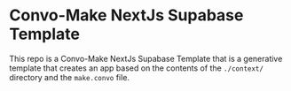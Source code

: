 # Convo-Make NextJs Supabase Template
This repo is a Convo-Make NextJs Supabase Template that is a generative template that creates an
app based on the contents of the `./context/` directory and the `make.convo` file.

